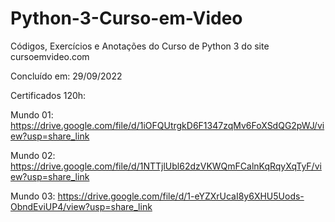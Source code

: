 # Python-3-Curso-em-Video
 Códigos, Exercícios e Anotações do Curso de Python 3 do site cursoemvideo.com

Concluído em: 29/09/2022

Certificados 120h:

Mundo 01: https://drive.google.com/file/d/1iOFQUtrgkD6F1347zqMv6FoXSdQG2pWJ/view?usp=share_link

Mundo 02: https://drive.google.com/file/d/1NTTjlUbl62dzVKWQmFCalnKqRqyXqTyF/view?usp=share_link

Mundo 03: https://drive.google.com/file/d/1-eYZXrUcaI8y6XHU5Uods-ObndEviUP4/view?usp=share_link
